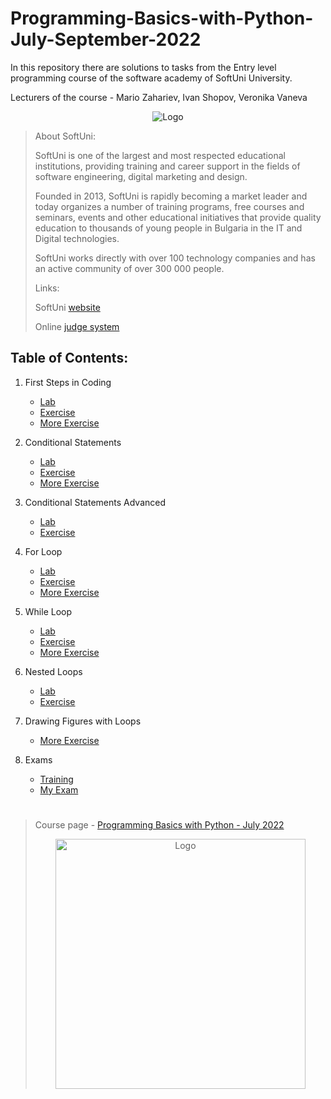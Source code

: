 # Programming-Basics-with-Python-July-September-2022
 In this repository there are solutions to tasks from the Entry level programming course of the software academy of SoftUni University.

Lecturers of the course - Mario Zahariev, Ivan Shopov, Veronika Vaneva

<p style="text-align:center;"><img src="https://user-images.githubusercontent.com/68993494/185683680-bcfefe65-88fb-4192-b0b2-ff9130c39487.png" alt="Logo"></p>

>About SoftUni:
>
>SoftUni is one of the largest and most respected educational institutions, providing training and career support in the fields of software engineering, digital marketing and design.
>
>Founded in 2013, SoftUni is rapidly becoming a market leader and today organizes a number of training programs, free courses and seminars, events and other educational initiatives that provide quality education to thousands of young people in Bulgaria in the IT and Digital technologies.
>
>SoftUni works directly with over 100 technology companies and has an active community of over 300 000 people.
> 
>Links:
>
>SoftUni [website](https://about.softuni.bg/#about-us)
>
>Online [judge system](https://judge.softuni.org/)
<p> </p>
<p> </p>
<h2>Table of Contents:</h2>


1. First Steps in Coding
   - [Lab](https://github.com/maon0002/Programming-Basics-with-Python-July-September-2022/tree/main/first_steps_in_coding_lab)
   - [Exercise](https://github.com/maon0002/Programming-Basics-with-Python-July-September-2022/tree/main/first_steps_in_coding_exercise)
   - [More Exercise](https://github.com/maon0002/Programming-Basics-with-Python-July-September-2022/tree/main/first_steps_in_coding__more_exercises)
  
2. Conditional Statements
   - [Lab](https://github.com/maon0002/Programming-Basics-with-Python-July-September-2022/tree/main/conditional_statements__lab)
   - [Exercise](https://github.com/maon0002/Programming-Basics-with-Python-July-September-2022/tree/main/conditional_statements__exercise)
   - [More Exercise](https://github.com/maon0002/Programming-Basics-with-Python-July-September-2022/tree/main/conditional_statements__more_exercises)

3. Conditional Statements Advanced
   - [Lab](https://github.com/maon0002/Programming-Basics-with-Python-July-September-2022/tree/main/conditional_statements_advanced__lab)
   - [Exercise](https://github.com/maon0002/Programming-Basics-with-Python-July-September-2022/tree/main/conditional_statements_advanced__exercise)

4. For Loop
   - [Lab](https://github.com/maon0002/Programming-Basics-with-Python-July-September-2022/tree/main/for_loop__lab)
   - [Exercise](https://github.com/maon0002/Programming-Basics-with-Python-July-September-2022/tree/main/for_loop__exercise)
   - [More Exercise](https://github.com/maon0002/Programming-Basics-with-Python-July-September-2022/tree/main/forloop__more_exercises)

5. While Loop
   - [Lab](https://github.com/maon0002/Programming-Basics-with-Python-July-September-2022/tree/main/while_loop__lab)
   - [Exercise](https://github.com/maon0002/Programming-Basics-with-Python-July-September-2022/tree/main/while_loop__exercise)
   - [More Exercise](https://github.com/maon0002/Programming-Basics-with-Python-July-September-2022/tree/main/whileloop__more_exercises)

6. Nested Loops
   - [Lab](https://github.com/maon0002/Programming-Basics-with-Python-July-September-2022/tree/main/nested_loops__lab)
   - [Exercise](https://github.com/maon0002/Programming-Basics-with-Python-July-September-2022/tree/main/nested_loops__exercise)

7. Drawing Figures with Loops
   - [More Exercise](https://github.com/maon0002/Programming-Basics-with-Python-July-September-2022/tree/main/drawing_figures_with_loops__more_exercises)

8. Exams
   - [Training](https://github.com/maon0002/Programming-Basics-with-Python-July-September-2022/tree/main/exams/programming_basics_online_exam__6_and_7_april_2019)
   - [My Exam](https://github.com/maon0002/Programming-Basics-with-Python-July-September-2022/tree/main/exams/programming_basics_online_exam__6_and_7_april_2019)


<h1></h1>

>Course page - [Programming Basics with Python - July 2022](https://softuni.bg/trainings/3756/programming-basics-with-python-july-2022)
>
> <p style="text-align:center;"><img src="https://about.softuni.bg/Content/images/svg-logos/softuni-logo-white.svg" width=400 length=400 alt="Logo"></p>
